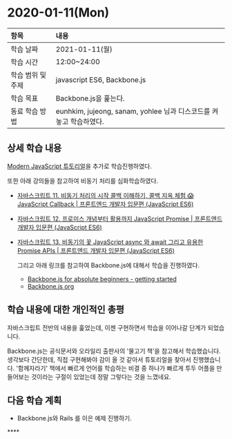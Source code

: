# 2020-01-11\(Mon\)



| 항목 | 내용 |
| :--- | :--- |
| 학습 날짜 | 2021-01-11\(월\) |
| 학습 시간 | 12:00~24:00 |
| 학습 범위 및 주제 | javascript ES6, Backbone.js |
| 학습 목표 | Backbone.js을 훑는다. |
| 동료 학습 방법 | eunhkim, jujeong, sanam, yohlee 님과 디스코드를 켜놓고 학습하였다. |

## 상세 학습 내용

[Modern JavaScript 튜토리얼](https://javascript.info/)을 추가로 학습진행하였다.

또한 아래 강의들을 참고하여 비동기 처리를 심화학습하였다.

* [자바스크립트 11. 비동기 처리의 시작 콜백 이해하기, 콜백 지옥 체험 😱 JavaScript Callback \| 프론트엔드 개발자 입문편 \(JavaScript ES6\)](https://www.youtube.com/watch?v=s1vpVCrT8f4&feature=emb_title)
* [자바스크립트 12. 프로미스 개념부터 활용까지 JavaScript Promise \| 프론트엔드 개발자 입문편 \(JavaScript ES6\)](https://www.youtube.com/watch?v=JB_yU6Oe2eE)
* [자바스크립트 13. 비동기의 꽃 JavaScript async 와 await 그리고 유용한 Promise APIs \| 프론트엔드 개발자 입문편 \(JavaScript ES6\)](https://www.youtube.com/watch?v=aoQSOZfz3vQ)

  그리고 아래 링크를 참고하여 Backbone.js에 대해서 학습을 진행하였다.

  * [Backbone.js for absolute beginners - getting started](https://adrianmejia.com/backbonejs-for-absolute-beginners-getting-started-part-3/)
  * [Backbone.js org](https://backbonejs.org/#Getting-started)

## **학습 내용에 대한 개인적인 총평**

자바스크립트 전반의 내용을 훑었는데, 이젠 구현하면서 학습을 이어나갈 단계가 되었습니다.

Backbone.js는 공식문서와 오라일리 출판사의 '물고기 책'을 참고해서 학습했습니다. 생각보다 간단한데, 직접 구현해봐야 감이 올 것 같아서 튜토리얼을 찾아서 진행했습니다. '함께자라기' 책에서 빠르게 언어를 학습하는 비결 중 하나가 빠르게 투두 어플을 만들어보는 것이라는 구절이 있었는데 정말 그렇다는 것을 느꼈네요.

## 다음 학습 계획

* Backbone.js와 Rails 를 이은 예제 진행하기.

\*\*\*\*

## 

